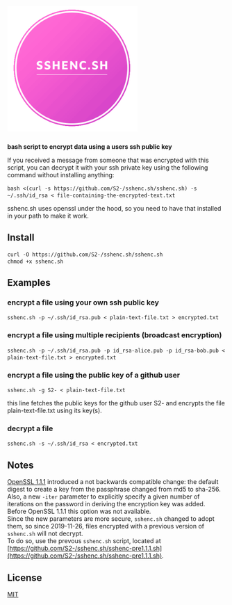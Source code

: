 # ![sshenc.sh](logo.png)

**bash script to encrypt data using a users ssh public key**

If you received a message from someone that was encrypted with this script, you can decrypt it with your ssh private key using the following command without installing anything:
```
bash <(curl -s https://github.com/S2-/sshenc.sh/sshenc.sh) -s ~/.ssh/id_rsa < file-containing-the-encrypted-text.txt
```
sshenc.sh uses openssl under the hood, so you need to have that installed in your path to make it work.

## Install
```
curl -O https://github.com/S2-/sshenc.sh/sshenc.sh
chmod +x sshenc.sh
```

## Examples

### encrypt a file using your own ssh public key
```
sshenc.sh -p ~/.ssh/id_rsa.pub < plain-text-file.txt > encrypted.txt
```

### encrypt a file using multiple recipients (broadcast encryption)
```
sshenc.sh -p ~/.ssh/id_rsa.pub -p id_rsa-alice.pub -p id_rsa-bob.pub < plain-text-file.txt > encrypted.txt
```

### encrypt a file using the public key of a github user
```
sshenc.sh -g S2- < plain-text-file.txt
```
this line fetches the public keys for the github user S2- and encrypts the file plain-text-file.txt using its key(s).

### decrypt a file
```
sshenc.sh -s ~/.ssh/id_rsa < encrypted.txt
```

## Notes
[OpenSSL 1.1.1](https://www.openssl.org/docs/man1.1.1/man1/openssl-enc.html) introduced a not backwards compatible change: the default digest to create a key from the passphrase changed from md5 to sha-256.  
Also, a new `-iter` parameter to explicitly specify a given number of iterations on the password in deriving the encryption key was added.  
Before OpenSSL 1.1.1 this option was not available.  
Since the new parameters are more secure, `sshenc.sh` changed to adopt them, so since 2019-11-26, files encrypted with a previous version of `sshenc.sh` will not decrypt.  
To do so, use the prevous `sshenc.sh` script, located at [https://github.com/S2-/sshenc.sh/sshenc-pre1.1.1.sh](https://github.com/S2-/sshenc.sh/sshenc-pre1.1.1.sh).

## License
[MIT](https://opensource.org/licenses/MIT)
